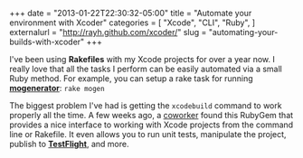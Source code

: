 +++
date = "2013-01-22T22:30:32-05:00"
title = "Automate your environment with Xcoder"
categories = [
  "Xcode",
  "CLI",
  "Ruby",
]
externalurl = "http://rayh.github.com/xcoder/"
slug = "automating-your-builds-with-xcoder"
+++

I've been using __Rakefiles__ with my Xcode projects for over a year now. I really love that all the tasks I perform can be easily automated via a small Ruby method. For example, you can setup a rake task for running [__mogenerator__](https://github.com/rentzsch/mogenerator): `rake mogen`

The biggest problem I've had is getting the `xcodebuild` command to work properly all the time. A few weeks ago, a [coworker](http://twitter.com/scottpenrose) found this RubyGem that provides a nice interface to working with Xcode projects from the command line or Rakefile. It even allows you to run unit tests, manipulate the project, publish to [__TestFlight__](http://testflightapp.com), and more.
